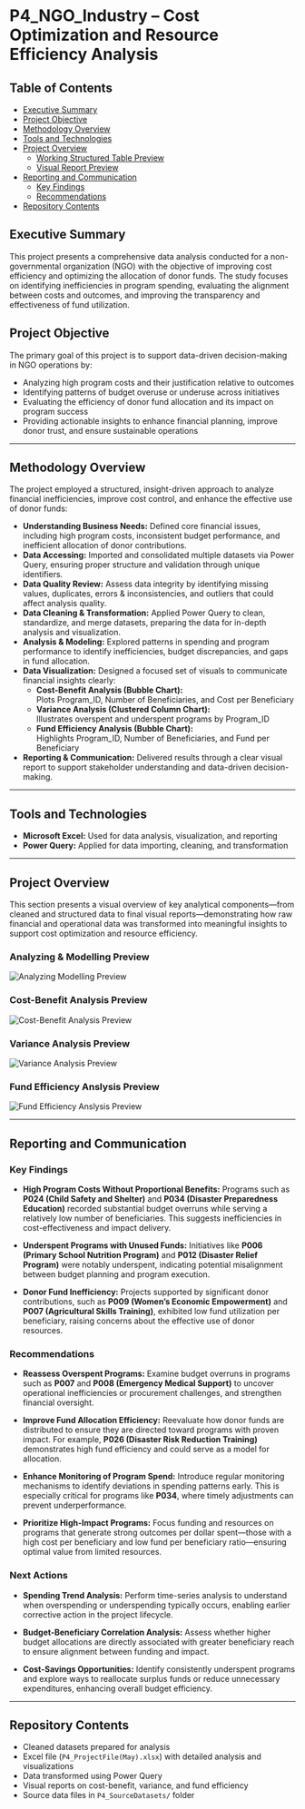 # P4_NGO_Industry – Cost Optimization and Resource Efficiency Analysis

## Table of Contents

- [Executive Summary](#executive-summary)
- [Project Objective](#project-objective)
- [Methodology Overview](#methodology-overview)
- [Tools and Technologies](#tools-and-technologies)
- [Project Overview](#project-overview)
  - [Working Structured Table Preview](#working-structured-table-preview)
  - [Visual Report Preview](#visual-report-preview)
- [Reporting and Communication](#reporting-and-communication)
  - [Key Findings](#key-findings)
  - [Recommendations](#recommendations)
- [Repository Contents](#repository-contents)

## Executive Summary

This project presents a comprehensive data analysis conducted for a non-governmental organization (NGO) with the objective of improving cost efficiency and optimizing the allocation of donor funds. The study focuses on identifying inefficiencies in program spending, evaluating the alignment between costs and outcomes, and improving the transparency and effectiveness of fund utilization.

## Project Objective  
The primary goal of this project is to support data-driven decision-making in NGO operations by:  
- Analyzing high program costs and their justification relative to outcomes  
- Identifying patterns of budget overuse or underuse across initiatives  
- Evaluating the efficiency of donor fund allocation and its impact on program success  
- Providing actionable insights to enhance financial planning, improve donor trust, and ensure sustainable operations

---

## Methodology Overview

The project employed a structured, insight-driven approach to analyze financial inefficiencies, improve cost control, and enhance the effective use of donor funds:

- **Understanding Business Needs:** Defined core financial issues, including high program costs, inconsistent budget performance, and inefficient allocation of donor contributions.
- **Data Accessing:** Imported and consolidated multiple datasets via Power Query, ensuring proper structure and validation through unique identifiers.
- **Data Quality Review:** Assess data integrity by identifying missing values, duplicates, errors & inconsistencies, and outliers that could affect analysis quality.
- **Data Cleaning & Transformation:** Applied Power Query to clean, standardize, and merge datasets, preparing the data for in-depth analysis and visualization.
- **Analysis & Modeling:** Explored patterns in spending and program performance to identify inefficiencies, budget discrepancies, and gaps in fund allocation.
- **Data Visualization:**   Designed a focused set of visuals to communicate financial insights clearly:
  - **Cost-Benefit Analysis (Bubble Chart):**  
    Plots Program_ID, Number of Beneficiaries, and Cost per Beneficiary
  - **Variance Analysis (Clustered Column Chart):**  
    Illustrates overspent and underspent programs by Program_ID
  - **Fund Efficiency Analysis (Bubble Chart):**  
    Highlights Program_ID, Number of Beneficiaries, and Fund per Beneficiary
- **Reporting & Communication:** Delivered results through a clear visual report to support stakeholder understanding and data-driven decision-making.

---

## Tools and Technologies

- **Microsoft Excel:**  Used for data analysis, visualization, and reporting  
- **Power Query:** Applied for data importing, cleaning, and transformation 

---

## Project Overview

This section presents a visual overview of key analytical components—from cleaned and structured data to final visual reports—demonstrating how raw financial and operational data was transformed into meaningful insights to support cost optimization and resource efficiency.

### Analyzing & Modelling Preview 

![Analyzing   Modelling Preview](https://github.com/user-attachments/assets/23f7bc2d-6cf2-44ab-a710-8987da29a630)

### Cost-Benefit Analysis Preview  

![Cost-Benefit Analysis Preview](https://github.com/user-attachments/assets/5161918f-b304-4bf0-935f-2bc4320dd389)

### Variance Analysis Preview

![Variance Analysis Preview](https://github.com/user-attachments/assets/d3e59b4e-3383-4af8-b512-c0be4ae2ecb7)

### Fund Efficiency Anslysis Preview 

![Fund Efficiency Anslysis Preview](https://github.com/user-attachments/assets/92b4d805-4506-40c5-8b2b-42fbd41976b6)

---

## Reporting and Communication

### Key Findings

- **High Program Costs Without Proportional Benefits:** Programs such as **P024 (Child Safety and Shelter)** and **P034 (Disaster Preparedness Education)** recorded substantial budget overruns while serving a relatively low number of beneficiaries. This suggests inefficiencies in cost-effectiveness and impact delivery.

- **Underspent Programs with Unused Funds:** Initiatives like **P006 (Primary School Nutrition Program)** and **P012 (Disaster Relief Program)** were notably underspent, indicating potential misalignment between budget planning and program execution.

- **Donor Fund Inefficiency:** Projects supported by significant donor contributions, such as **P009 (Women’s Economic Empowerment)** and **P007 (Agricultural Skills Training)**, exhibited low fund utilization per beneficiary, raising concerns about the effective use of donor resources.

### Recommendations

- **Reassess Overspent Programs:** Examine budget overruns in programs such as **P007** and **P008 (Emergency Medical Support)** to uncover operational inefficiencies or procurement challenges, and strengthen financial oversight.

- **Improve Fund Allocation Efficiency:** Reevaluate how donor funds are distributed to ensure they are directed toward programs with proven impact. For example, **P026 (Disaster Risk Reduction Training)** demonstrates high fund efficiency and could serve as a model for allocation.

- **Enhance Monitoring of Program Spend:** Introduce regular monitoring mechanisms to identify deviations in spending patterns early. This is especially critical for programs like **P034**, where timely adjustments can prevent underperformance.

- **Prioritize High-Impact Programs:** Focus funding and resources on programs that generate strong outcomes per dollar spent—those with a high cost per beneficiary and low fund per beneficiary ratio—ensuring optimal value from limited resources.

### Next Actions

- **Spending Trend Analysis:** Perform time-series analysis to understand when overspending or underspending typically occurs, enabling earlier corrective action in the project lifecycle.

- **Budget-Beneficiary Correlation Analysis:** Assess whether higher budget allocations are directly associated with greater beneficiary reach to ensure alignment between funding and impact.

- **Cost-Savings Opportunities:** Identify consistently underspent programs and explore ways to reallocate surplus funds or reduce unnecessary expenditures, enhancing overall budget efficiency.

---

## Repository Contents

- Cleaned datasets prepared for analysis  
- Excel file (`P4_ProjectFile(May).xlsx`) with detailed analysis and visualizations  
- Data transformed using Power Query  
- Visual reports on cost-benefit, variance, and fund efficiency  
- Source data files in `P4_SourceDatasets/` folder 
